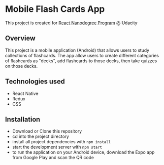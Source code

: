 # Mobile Flash Cards App

This project is created for [React Nanodegree Program](https://www.udacity.com/course/react-nanodegree--nd019) @ Udacity


## Overview

This project is a mobile application (Android) that allows users to study collections of flashcards. The app allow users to create different categories of flashcards as "decks", add flashcards to those decks, then take quizzes on those decks.


## Technologies used

* React Native
* Redux
* CSS


## Installation

* Download or Clone this repository
* cd into the project directory  
* install all project dependencies with `npm install`
* start the development server with `npm start`
* to run the application on your Android device, download the Expo app from Google Play and scan the QR code


